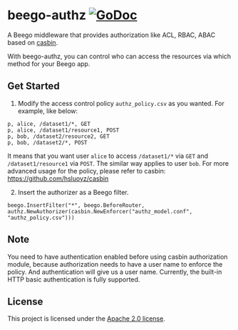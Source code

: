 # beego-authz [![GoDoc](https://godoc.org/github.com/hsluoyz/beego-authz?status.svg)](https://godoc.org/github.com/hsluoyz/beego-authz)
A Beego middleware that provides authorization like ACL, RBAC, ABAC based on [casbin](https://github.com/hsluoyz/casbin).

With beego-authz, you can control who can access the resources via which method for your Beego app.

## Get Started

1. Modify the access control policy ``authz_policy.csv`` as you wanted. For example, like below:

```csv
p, alice, /dataset1/*, GET
p, alice, /dataset1/resource1, POST
p, bob, /dataset2/resource2, GET
p, bob, /dataset2/*, POST
```

It means that you want user ``alice`` to access ``/dataset1/*`` via ``GET`` and ``/dataset1/resource1`` via ``POST``. The similar way applies to user ``bob``. For more advanced usage for the policy, please refer to casbin: https://github.com/hsluoyz/casbin

2. Insert the authorizer as a Beego filter.

```golang
beego.InsertFilter("*", beego.BeforeRouter, authz.NewAuthorizer(casbin.NewEnforcer("authz_model.conf", "authz_policy.csv")))
```

## Note

You need to have authentication enabled before using casbin authorization module, because authorization needs to have a user name to enforce the policy. And authentication will give us a user name. Currently, the built-in HTTP basic authentication is fully supported.

## License

This project is licensed under the [Apache 2.0 license](https://github.com/hsluoyz/casbin/blob/master/LICENSE).
